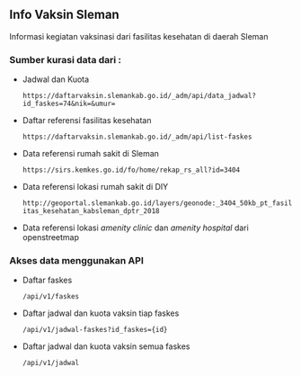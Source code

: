 ## Info Vaksin Sleman
Informasi kegiatan vaksinasi dari fasilitas kesehatan di daerah Sleman

### Sumber kurasi data dari :

- Jadwal dan Kuota

    ```https://daftarvaksin.slemankab.go.id/_adm/api/data_jadwal?id_faskes=74&nik=&umur=```
- Daftar referensi fasilitas kesehatan

    ```https://daftarvaksin.slemankab.go.id/_adm/api/list-faskes```
- Data referensi rumah sakit di Sleman
    
    ```https://sirs.kemkes.go.id/fo/home/rekap_rs_all?id=3404```
- Data referensi lokasi rumah sakit di DIY
    
    ```http://geoportal.slemankab.go.id/layers/geonode:_3404_50kb_pt_fasilitas_kesehatan_kabsleman_dptr_2018```
- Data referensi lokasi _amenity clinic_ dan _amenity hospital_ dari openstreetmap

### Akses data menggunakan API
- Daftar faskes
    
    ```/api/v1/faskes```
- Daftar jadwal dan kuota vaksin tiap faskes
    
    ```/api/v1/jadwal-faskes?id_faskes={id}```
- Daftar jadwal dan kuota vaksin semua faskes
    
    ```/api/v1/jadwal```